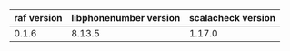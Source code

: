 | raf version | libphonenumber version | scalacheck version |
|-------------|------------------------|--------------------|
| 0.1.6       | 8.13.5                 | 1.17.0             |
